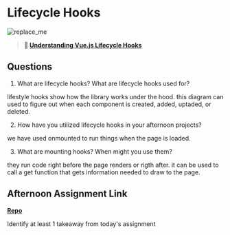 # Lifecycle Hooks

![replace_me](https://codeworks.blob.core.windows.net/public/assets/img/illustrations/placeholder.svg)

> **📖 [Understanding Vue.js Lifecycle Hooks](https://codeworksacademy.com/fs-student-guide/resources/wk6/03-Vue-Lifecycle-Hooks)**

## Questions

1. What are lifecycle hooks? What are lifecycle hooks used for?  

lifestyle hooks show how the library works under the hood. this diagram can used to figure out when each component is created, added, uptaded, or deleted.  

2. How have you utilized lifecycle hooks in your afternoon projects?  

we have used onmounted to run things when the page is loaded.   

3. What are mounting hooks? When might you use them?  

they run code right before the page renders or rigth after. it can be used to call a get function that gets information needed to draw to the page.  

## Afternoon Assignment Link

**[Repo](https://github.com/Ryfitz11/late-fall21-gregslist-vue.git)**

Identify at least 1 takeaway from today's assignment
